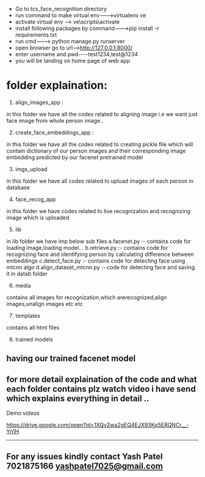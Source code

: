 - Go to tcs_face_recognition directory
- run command to make virtual env--->virtualenv ve
- activate virtual env --> ve\scripts\activate
- install following packages by command--->pip install -r requirements.txt
- run cmd---> python manage.py runserver
- open browser go to url-->http://127.0.0.1:8000/
- enter username and pwd----test1234,test@1234
- you will be landing on home page of web app


# folder explaination:

1. align_images_app : 

in this folder we have all the codes related to aligning image i.e we want just face image from whole person image..

2. create_face_embeddings_app :

in this folder we have all the codes related to creating pickle file which will contain dictionary of our person images and their corresponding image embedding predicted by our 
facenet pretrained model

3. imgs_upload

in this folder we have all codes related to upload images of each person in database

4. face_recog_app

in this folder we have codes related to live recognization and recognizing image which is uploaded

5. lib

in lib folder we have imp below sub files
a.facenet.py :- contains code for loading image,loading model...
b.retrieve.py :- contains code for recognizing face and identifying person by calculating difference between embeddings
c.detect_face.py :- contains code for detecting face using mtcnn algo
d.align_dataset_mtcnn.py :- code for detecting face and saving it in datab folder

6. media

contains all images for recognization,which arerecognized,align images,unalign images
etc etc

7. templates

contains all html files

8. trained models

having our trained facenet model
------------------------------------------

for more detail explaination of the code and what each folder contains plz watch video i have send which explains everything in detail ..
-----------------------------
Demo videos

https://drive.google.com/open?id=1XQy2wa2gEQ4EJX93Kq5ERQNCr__-Yn1H

-------------------------------

For any issues kindly contact
Yash Patel
7021875166
yashpatel7025@gmail.com
----------------------------